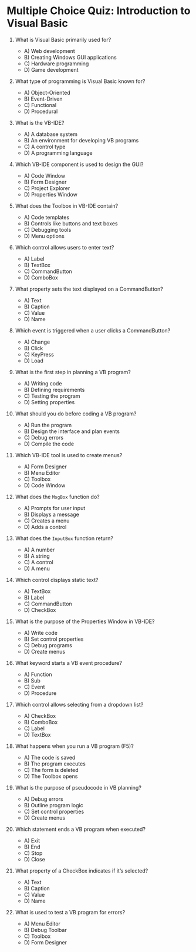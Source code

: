 # Multiple Choice Quiz: Introduction to Visual Basic

1. What is Visual Basic primarily used for?
   - A) Web development
   - B) Creating Windows GUI applications
   - C) Hardware programming
   - D) Game development

2. What type of programming is Visual Basic known for?
   - A) Object-Oriented
   - B) Event-Driven
   - C) Functional
   - D) Procedural
   
3. What is the VB-IDE?
   - A) A database system
   - B) An environment for developing VB programs
   - C) A control type
   - D) A programming language
   
4. Which VB-IDE component is used to design the GUI?
   - A) Code Window
   - B) Form Designer
   - C) Project Explorer
   - D) Properties Window
   
5. What does the Toolbox in VB-IDE contain?
   - A) Code templates
   - B) Controls like buttons and text boxes
   - C) Debugging tools
   - D) Menu options
   
6. Which control allows users to enter text?
   - A) Label
   - B) TextBox
   - C) CommandButton
   - D) ComboBox
   
7. What property sets the text displayed on a CommandButton?
   - A) Text
   - B) Caption
   - C) Value
   - D) Name
   
8. Which event is triggered when a user clicks a CommandButton?
   - A) Change
   - B) Click
   - C) KeyPress
   - D) Load
   
9. What is the first step in planning a VB program?
   - A) Writing code
   - B) Defining requirements
   - C) Testing the program
   - D) Setting properties
   
10. What should you do before coding a VB program?
    - A) Run the program
    - B) Design the interface and plan events
    - C) Debug errors
    - D) Compile the code
    
11. Which VB-IDE tool is used to create menus?
    - A) Form Designer
    - B) Menu Editor
    - C) Toolbox
    - D) Code Window
    
12. What does the `MsgBox` function do?
    - A) Prompts for user input
    - B) Displays a message
    - C) Creates a menu
    - D) Adds a control
    
13. What does the `InputBox` function return?
    - A) A number
    - B) A string
    - C) A control
    - D) A menu
    
14. Which control displays static text?
    - A) TextBox
    - B) Label
    - C) CommandButton
    - D) CheckBox
    
15. What is the purpose of the Properties Window in VB-IDE?
    - A) Write code
    - B) Set control properties
    - C) Debug programs
    - D) Create menus
    
16. What keyword starts a VB event procedure?
    - A) Function
    - B) Sub
    - C) Event
    - D) Procedure
    
17. Which control allows selecting from a dropdown list?
    - A) CheckBox
    - B) ComboBox
    - C) Label
    - D) TextBox
    
18. What happens when you run a VB program (F5)?
    - A) The code is saved
    - B) The program executes
    - C) The form is deleted
    - D) The Toolbox opens
    
19. What is the purpose of pseudocode in VB planning?
    - A) Debug errors
    - B) Outline program logic
    - C) Set control properties
    - D) Create menus
    
20. Which statement ends a VB program when executed?
    - A) Exit
    - B) End
    - C) Stop
    - D) Close
    
21. What property of a CheckBox indicates if it’s selected?
    - A) Text
    - B) Caption
    - C) Value
    - D) Name
    
22. What is used to test a VB program for errors?
    - A) Menu Editor
    - B) Debug Toolbar
    - C) Toolbox
    - D) Form Designer
    